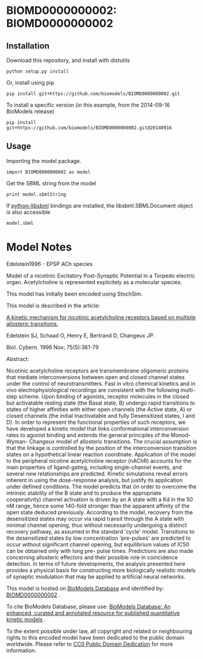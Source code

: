 # BIOMD0000000002: BIOMD0000000002

## Installation

Download this repository, and install with distutils

`python setup.py install`

Or, install using pip

`pip install git+https://github.com/biomodels/BIOMD0000000002.git`

To install a specific version (in this example, from the 2014-09-16 BioModels release)

`pip install git+https://github.com/biomodels/BIOMD0000000002.git@20140916`

## Usage

Importing the model package.

`import BIOMD0000000002 as model`

Get the SBML string from the model

`print model.sbmlString`

If [python-libsbml](https://pypi.python.org/pypi/python-libsbml) bindings are
installed, the libsbml.SBMLDocument object is also accessible

`model.sbml`


# Model Notes


Edelstein1996 - EPSP ACh species

Model of a nicotinic Excitatory Post-Synaptic Potential in a Torpedo electric
organ. Acetylcholine is represented explicitely as a molecular species.

This model has initially been encoded using StochSim.

This model is described in the article:

[A kinetic mechanism for nicotinic acetylcholine receptors based on multiple
allosteric transitions.](http://identifiers.org/pubmed/8983160)

Edelstein SJ, Schaad O, Henry E, Bertrand D, Changeux JP.

Biol. Cybern. 1996 Nov; 75(5):361-79

Abstract:

Nicotinic acetylcholine receptors are transmembrane oligomeric proteins that
mediate interconversions between open and closed channel states under the
control of neurotransmitters. Fast in vitro chemical kinetics and in vivo
electrophysiological recordings are consistent with the following multi-step
scheme. Upon binding of agonists, receptor molecules in the closed but
activatable resting state (the Basal state, B) undergo rapid transitions to
states of higher affinities with either open channels (the Active state, A) or
closed channels (the initial Inactivatable and fully Desensitized states, I
and D). In order to represent the functional properties of such receptors, we
have developed a kinetic model that links conformational interconversion rates
to agonist binding and extends the general principles of the Monod-Wyman-
Changeux model of allosteric transitions. The crucial assumption is that the
linkage is controlled by the position of the interconversion transition states
on a hypothetical linear reaction coordinate. Application of the model to the
peripheral nicotine acetylcholine receptor (nAChR) accounts for the main
properties of ligand-gating, including single-channel events, and several new
relationships are predicted. Kinetic simulations reveal errors inherent in
using the dose-response analysis, but justify its application under defined
conditions. The model predicts that (in order to overcome the intrinsic
stability of the B state and to produce the appropriate cooperativity) channel
activation is driven by an A state with a Kd in the 50 nM range, hence some
140-fold stronger than the apparent affinity of the open state deduced
previously. According to the model, recovery from the desensitized states may
occur via rapid transit through the A state with minimal channel opening, thus
without necessarily undergoing a distinct recovery pathway, as assumed in the
standard 'cycle' model. Transitions to the desensitized states by low
concentration 'pre-pulses' are predicted to occur without significant channel
opening, but equilibrium values of IC50 can be obtained only with long pre-
pulse times. Predictions are also made concerning allosteric effectors and
their possible role in coincidence detection. In terms of future developments,
the analysis presented here provides a physical basis for constructing more
biologically realistic models of synaptic modulation that may be applied to
artificial neural networks.

This model is hosted on [BioModels Database](http://www.ebi.ac.uk/biomodels/)
and identified by:
[BIOMD0000000002](http://identifiers.org/biomodels.db/BIOMD0000000002) .

To cite BioModels Database, please use: [BioModels Database: An enhanced,
curated and annotated resource for published quantitative kinetic
models](http://identifiers.org/pubmed/20587024) .

To the extent possible under law, all copyright and related or neighbouring
rights to this encoded model have been dedicated to the public domain
worldwide. Please refer to [CC0 Public Domain
Dedication](http://creativecommons.org/publicdomain/zero/1.0/) for more
information.


